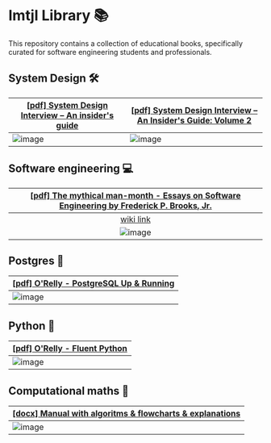 # Imtjl Library 📚

This repository contains a collection of educational books, specifically curated
for software engineering students and professionals.

## System Design 🛠️

| [[pdf] System Design Interview – An insider's guide](https://drive.google.com/file/d/1f3V57DihaWTyWZZHNYkogbpxZYNL4btz/view?usp=drive_link) | [[pdf] System Design Interview – An Insider's Guide: Volume 2](https://drive.google.com/file/d/1GP1ve3fXZTpCtP_6UnOmOL9OxSGBmN4B/view?usp=sharing) |
| ------------------------------------------------------------------------------------------------------------------------------------------- | -------------------------------------------------------------------------------------------------------------------------------------------------- |
| ![image](https://github.com/Imtjl/Books/assets/43885024/c73e5316-bec4-4bba-a497-c2cf0d5e2bf9)                                               | ![image](https://github.com/Imtjl/Books/assets/43885024/b3e73059-6e40-41a9-95d6-1c035ccefd2d)                                                      |

## Software engineering 💻

| [[pdf] The mythical man-month - Essays on Software Engineering by Frederick P. Brooks, Jr.](https://drive.google.com/file/d/1IUCM-_fxkMaKE0j3LKyBAkuoEpLIGgz4/view?usp=sharing) |
| :-----------------------------------------------------------------------------------------------------------------------------------------------------------------------------: |
|                                                        [wiki link](https://en.wikipedia.org/wiki/The_Mythical_Man-Month)                                                        |
|                                            ![image](https://github.com/user-attachments/assets/7300d713-ded8-46e4-bc17-481f75f113d1)                                            |

## Postgres 🐘

| [[pdf] O'Relly - PostgreSQL Up & Running](https://drive.google.com/file/d/1dDTJkoiSLfGXC4oUPafOSKHJdJYhsOB_/view?usp=sharing) |
| ----------------------------------------------------------------------------------------------------------------------------- |
| ![image](https://github.com/user-attachments/assets/48eff226-d0d3-4a4e-bd4c-ffbb942bda48)                                     |

## Python 🐍

| [[pdf] O'Relly - Fluent Python](https://drive.google.com/file/d/1FcrmELz0DADVtjwvKAOX4yEHZjarJN7t/view?usp=drive_link) |
| ---------------------------------------------------------------------------------------------------------------------- |
| ![image](https://github.com/user-attachments/assets/9b22551b-4cb0-4a6c-8cb2-f15620c85ea9)                              |

## Computational maths 🧮

| [[docx] Manual with algoritms & flowcharts & explanations](https://docs.google.com/document/d/1d3Tv7cvTdLVpM5Piy40Ysve1zZHx6vz3/edit?usp=drive_link&ouid=113751677932979310082&rtpof=true&sd=true) |
| -------------------------------------------------------------------------------------------------------------------------------------------------------------------------------------------------- |
|                  ![image](https://github.com/user-attachments/assets/bc2b7a79-63e8-4705-9928-8d789f302ca9)|
